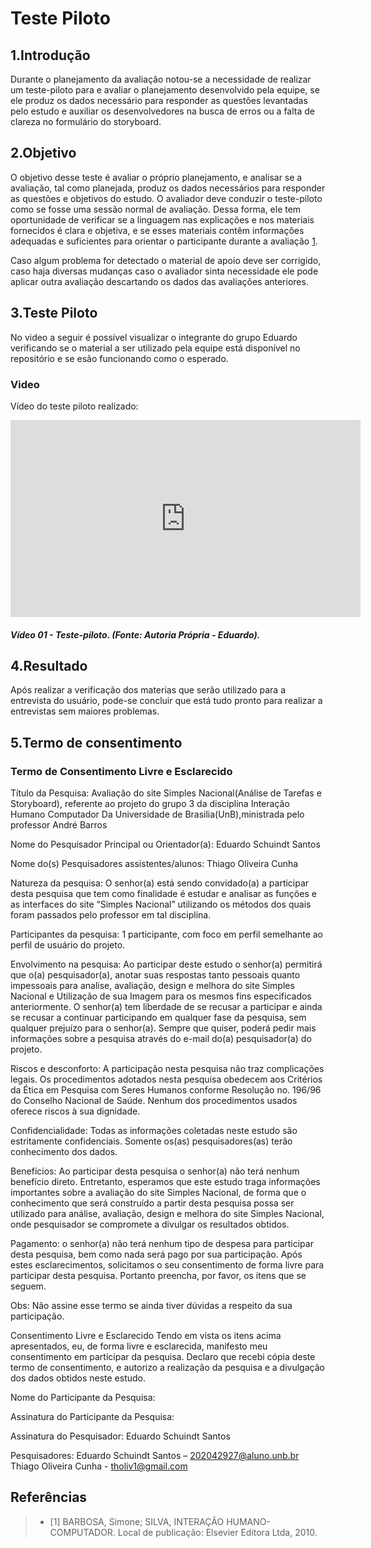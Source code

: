 # Teste Piloto

## 1.Introdução

Durante o planejamento da avaliação notou-se a necessidade de realizar um teste-piloto para e avaliar o planejamento desenvolvido pela equipe, se ele produz os dados
necessário para responder as questões levantadas pelo estudo e auxiliar os desenvolvedores na busca de erros ou a falta de clareza no formulário do storyboard.

## 2.Objetivo

O objetivo desse teste é avaliar o próprio planejamento, e analisar se a avaliação, tal como planejada, produz os dados necessários para responder as questões e objetivos do estudo. O avaliador deve
conduzir o teste-piloto como se fosse uma sessão normal de avaliação. Dessa forma, ele tem oportunidade de verificar se a linguagem nas explicações e nos materiais fornecidos é clara e objetiva, e se esses materiais
contêm informações adequadas e suficientes para orientar o participante durante a avaliação [1](#ancora1).

Caso algum problema for detectado  o material de apoio deve ser corrigido, caso haja diversas mudanças caso o avaliador sinta necessidade ele pode aplicar outra avaliação descartando os dados das avaliações anteriores.

## 3.Teste Piloto

No video a seguir é possível visualizar o integrante do grupo Eduardo verificando se o material a ser utilizado pela equipe está disponível no repositório e se esão funcionando como o esperado.

### Video

Vídeo do teste piloto realizado:

<iframe width="560" height="315" src="https://youtu.be/-ZfF80eAc30" title="YouTube video player" frameborder="0" allow="accelerometer; autoplay; clipboard-write; encrypted-media; gyroscope; picture-in-picture" allowfullscreen></iframe>

##### Vídeo 01 - Teste-piloto. (Fonte: Autoria Própria - Eduardo).


## 4.Resultado

Após realizar a verificação dos materias que serão utilizado para a entrevista do usuário, pode-se concluir que está tudo pronto para realizar a entrevistas sem maiores problemas.

## 5.Termo de consentimento

### Termo de Consentimento Livre e Esclarecido

Título da Pesquisa: Avaliação do site Simples Nacional(Análise de Tarefas e Storyboard), referente ao projeto do grupo 3 da disciplina Interação Humano Computador Da Universidade de Brasilia(UnB),ministrada pelo professor André Barros

Nome do Pesquisador Principal ou Orientador(a): Eduardo Schuindt Santos

Nome do(s) Pesquisadores assistentes/alunos: Thiago Oliveira Cunha 

Natureza da pesquisa: O senhor(a) está sendo convidado(a) a participar desta pesquisa que tem como finalidade é estudar e analisar as funções e as interfaces do site “Simples Nacional” utilizando os métodos dos quais foram passados pelo professor em tal disciplina.

Participantes da pesquisa: 1 participante, com foco em perfil semelhante ao perfil de usuário do projeto.

Envolvimento na pesquisa: Ao participar deste estudo o senhor(a) permitirá que o(a) pesquisador(a), anotar suas respostas tanto pessoais quanto impessoais para analise, avaliação, design e melhora do site Simples Nacional e Utilização de sua Imagem para os mesmos fins especificados anteriormente. O senhor(a) tem liberdade de se recusar a participar e ainda se recusar a continuar participando em qualquer fase da pesquisa, sem qualquer prejuízo para o senhor(a). Sempre que quiser, poderá pedir mais informações sobre a pesquisa através do e-mail do(a) pesquisador(a) do projeto.

Riscos e desconforto: A participação nesta pesquisa não traz complicações legais. Os procedimentos adotados nesta pesquisa obedecem aos Critérios da Ética em Pesquisa com Seres Humanos conforme Resolução no. 196/96 do Conselho Nacional de Saúde. Nenhum dos procedimentos usados oferece riscos à sua dignidade.

Confidencialidade: Todas as informações coletadas neste estudo são estritamente confidenciais. Somente os(as) pesquisadores(as) terão conhecimento dos dados.

Benefícios: Ao participar desta pesquisa o senhor(a) não terá nenhum benefício direto. Entretanto, esperamos que este estudo traga informações importantes sobre a avaliação do site Simples Nacional, de forma que o conhecimento que será construído a partir desta pesquisa possa ser utilizado para análise, avaliação, design e melhora do site Simples Nacional, onde pesquisador se compromete a divulgar os resultados obtidos.

Pagamento: o senhor(a) não terá nenhum tipo de despesa para participar desta pesquisa, bem como nada será pago por sua participação.
Após estes esclarecimentos, solicitamos o seu consentimento de forma livre para participar desta pesquisa. Portanto preencha, por favor, os itens que se seguem.

Obs: Não assine esse termo se ainda tiver dúvidas a respeito da sua participação.

Consentimento Livre e Esclarecido
Tendo em vista os itens acima apresentados, eu, de forma livre e esclarecida, manifesto meu consentimento em participar da pesquisa. Declaro que recebi cópia deste termo de consentimento, e autorizo a realização da pesquisa e a divulgação dos dados obtidos neste estudo.

Nome do Participante da Pesquisa: 

Assinatura do Participante da Pesquisa: 

Assinatura do Pesquisador: Eduardo Schuindt Santos

Pesquisadores: Eduardo Schuindt Santos – 202042927@aluno.unb.br 
Thiago Oliveira Cunha - tholiv1@gmail.com

## Referências

> - <a id="ancora1"></a> [1] BARBOSA, Simone; SILVA, INTERAÇÃO HUMANO-COMPUTADOR. Local de publicação: Elsevier Editora Ltda, 2010.
